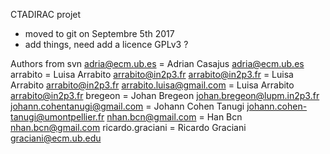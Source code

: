 CTADIRAC projet
* moved to git on Septembre 5th 2017
* add things, need add a licence GPLv3 ?

Authors from svn
adria@ecm.ub.es = Adrian Casajus <adria@ecm.ub.es> <br>
arrabito = Luisa Arrabito <arrabito@in2p3.fr>
arrabito@in2p3.fr = Luisa Arrabito <arrabito@in2p3.fr>
arrabito.luisa@gmail.com = Luisa Arrabito <arrabito@in2p3.fr>
bregeon = Johan Bregeon <johan.bregeon@lupm.in2p3.fr>
johann.cohentanugi@gmail.com = Johann Cohen Tanugi <johann.cohen-tanugi@umontpellier.fr>
nhan.bcn@gmail.com = Han Bcn <nhan.bcn@gmail.com>
ricardo.graciani = Ricardo Graciani <graciani@ecm.ub.edu>

